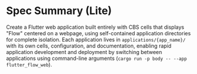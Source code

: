 # Spec Summary (Lite)

Create a Flutter web application built entirely with CBS cells that displays "Flow" centered on a webpage, using self-contained application directories for complete isolation. Each application lives in `applications/{app_name}/` with its own cells, configuration, and documentation, enabling rapid application development and deployment by switching between applications using command-line arguments (`cargo run -p body -- --app flutter_flow_web`).
